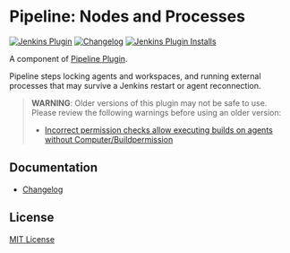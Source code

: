 Pipeline: Nodes and Processes
===

[![Jenkins Plugin](https://img.shields.io/jenkins/plugin/v/workflow-durable-task-step)](https://plugins.jenkins.io/workflow-durable-task-step)
[![Changelog](https://img.shields.io/github/v/tag/jenkinsci/workflow-durable-task-step-plugin?label=changelog)](https://github.com/jenkinsci/workflow-durable-task-step-plugin/blob/master/CHANGELOG.md)
[![Jenkins Plugin Installs](https://img.shields.io/jenkins/plugin/i/workflow-durable-task-step?color=blue)](https://plugins.jenkins.io/workflow-durable-task-step)

A component of [Pipeline Plugin](https://wiki.jenkins.io/display/JENKINS/Pipeline+Plugin).

Pipeline steps locking agents and workspaces, and running external processes that may survive a Jenkins restart or agent reconnection.


>**WARNING**: Older versions of this plugin may not be safe to use. Please review the following warnings before using an older version:
> -   [Incorrect permission checks allow executing builds on agents without Computer/Buildpermission](https://jenkins.io/security/advisory/2018-01-22/)

## Documentation

* [Changelog](https://github.com/jenkinsci/workflow-durable-task-step-plugin/blob/master/CHANGELOG.md)

## License

[MIT License](https://opensource.org/licenses/mit-license.php)